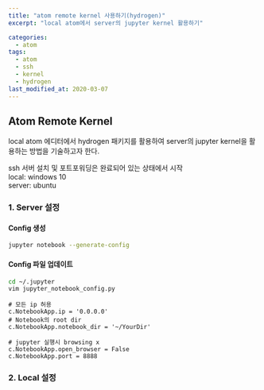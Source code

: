 ```yaml
---
title: "atom remote kernel 사용하기(hydrogen)"
excerpt: "local atom에서 server의 jupyter kernel 활용하기"

categories:
  - atom
tags:
  - atom
  - ssh
  - kernel
  - hydrogen
last_modified_at: 2020-03-07
---
```


## Atom Remote Kernel
local atom 에디터에서 hydrogen 패키지를 활용하여 server의 jupyter kernel을 활용하는 방법을 기술하고자 한다.  

ssh 서버 설치 및 포트포워딩은 완료되어 있는 상태에서 시작  
local: windows 10  
server: ubuntu

### 1. Server 설정

#### Config 생성
```bash
jupyter notebook --generate-config
```

#### Config 파일 업데이트

```bash
cd ~/.jupyter
vim jupyter_notebook_config.py
```
```
# 모든 ip 허용
c.NotebookApp.ip = '0.0.0.0'
# Notebook의 root dir
c.NotebookApp.notebook_dir = '~/YourDir'

# jupyter 실행시 browsing x
c.NotebookApp.open_browser = False
c.NotebookApp.port = 8888
```

### 2. Local 설정
